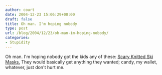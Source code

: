 ```yaml
---
author: court
date: 2004-12-23 15:06:29+00:00
draft: false
title: Oh man. I'm hoping nobody
type: post
url: /blog/2004/12/23/oh-man-im-hoping-nobody/
categories:
- Stupidity
---
```


Oh man.  I'm hoping nobody got the kids any of these: [ Scary Knitted Ski Masks.](http://swapatorium.blogspot.com/2004/12/ski-masks.html)  They would basically get anything they wanted; candy, my wallet, whatever, just don't hurt me.
